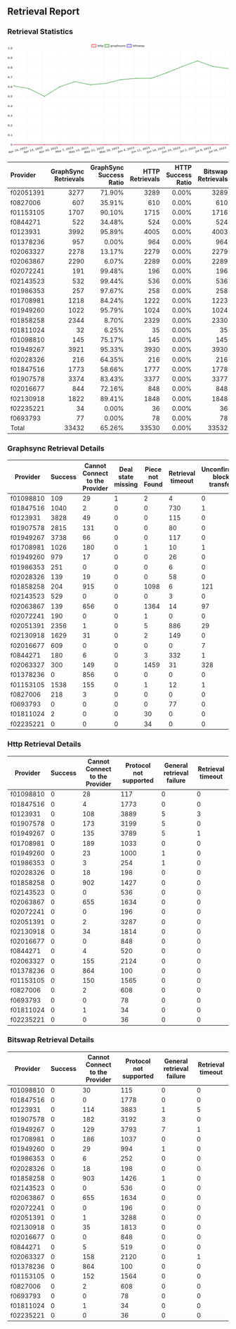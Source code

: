 ## Retrieval Report
### Retrieval Statistics
<img src="https://raw.githubusercontent.com/data-preservation-programs/filplus-checker-assets/main/filecoin-project/filecoin-plus-large-datasets/issues/1471/1689585110402.png"/>

| Provider  | GraphSync Retrievals | GraphSync Success Ratio | HTTP Retrievals | HTTP Success Ratio | Bitswap Retrievals | Bitswap Success Ratio |
| :-------- | -------------------: | ----------------------: | --------------: | -----------------: | -----------------: | --------------------: |
| f02051391 |                 3277 |                  71.90% |            3289 |              0.00% |               3289 |                 0.00% |
| f0827006  |                  607 |                  35.91% |             610 |              0.00% |                610 |                 0.00% |
| f01153105 |                 1707 |                  90.10% |            1715 |              0.00% |               1716 |                 0.00% |
| f0844271  |                  522 |                  34.48% |             524 |              0.00% |                524 |                 0.00% |
| f0123931  |                 3992 |                  95.89% |            4005 |              0.00% |               4003 |                 0.00% |
| f01378236 |                  957 |                   0.00% |             964 |              0.00% |                964 |                 0.00% |
| f02063327 |                 2278 |                  13.17% |            2279 |              0.00% |               2279 |                 0.00% |
| f02063867 |                 2290 |                   6.07% |            2289 |              0.00% |               2289 |                 0.00% |
| f02072241 |                  191 |                  99.48% |             196 |              0.00% |                196 |                 0.00% |
| f02143523 |                  532 |                  99.44% |             536 |              0.00% |                536 |                 0.00% |
| f01986353 |                  257 |                  97.67% |             258 |              0.00% |                258 |                 0.00% |
| f01708981 |                 1218 |                  84.24% |            1222 |              0.00% |               1223 |                 0.00% |
| f01949260 |                 1022 |                  95.79% |            1024 |              0.00% |               1024 |                 0.00% |
| f01858258 |                 2344 |                   8.70% |            2329 |              0.00% |               2330 |                 0.00% |
| f01811024 |                   32 |                   6.25% |              35 |              0.00% |                 35 |                 0.00% |
| f01098810 |                  145 |                  75.17% |             145 |              0.00% |                145 |                 0.00% |
| f01949267 |                 3921 |                  95.33% |            3930 |              0.00% |               3930 |                 0.00% |
| f02028326 |                  216 |                  64.35% |             216 |              0.00% |                216 |                 0.00% |
| f01847516 |                 1773 |                  58.66% |            1777 |              0.00% |               1778 |                 0.00% |
| f01907578 |                 3374 |                  83.43% |            3377 |              0.00% |               3377 |                 0.00% |
| f02016677 |                  844 |                  72.16% |             848 |              0.00% |                848 |                 0.00% |
| f02130918 |                 1822 |                  89.41% |            1848 |              0.00% |               1848 |                 0.00% |
| f02235221 |                   34 |                   0.00% |              36 |              0.00% |                 36 |                 0.00% |
| f0693793  |                   77 |                   0.00% |              78 |              0.00% |                 78 |                 0.00% |
| Total     |                33432 |                  65.26% |           33530 |              0.00% |              33532 |                 0.00% |

### Graphsync Retrieval Details
| Provider  | Success | Cannot Connect to the Provider | Deal state missing | Piece not Found | Retrieval timeout | Unconfirmed block transfer | General retrieval failure | Retrieval not free | Retrieval rejected | deal_rejected_price_too_low |
| --------- | ------- | ------------------------------ | ------------------ | --------------- | ----------------- | -------------------------- | ------------------------- | ------------------ | ------------------ | --------------------------- |
| f01098810 | 109     | 29                             | 1                  | 2               | 4                 | 0                          | 0                         | 0                  | 0                  | 0                           |
| f01847516 | 1040    | 2                              | 0                  | 0               | 730               | 1                          | 0                         | 0                  | 0                  | 0                           |
| f0123931  | 3828    | 49                             | 0                  | 0               | 115               | 0                          | 0                         | 0                  | 0                  | 0                           |
| f01907578 | 2815    | 131                            | 0                  | 0               | 80                | 0                          | 274                       | 74                 | 0                  | 0                           |
| f01949267 | 3738    | 66                             | 0                  | 0               | 117               | 0                          | 0                         | 0                  | 0                  | 0                           |
| f01708981 | 1026    | 180                            | 0                  | 1               | 10                | 1                          | 0                         | 0                  | 0                  | 0                           |
| f01949260 | 979     | 17                             | 0                  | 0               | 26                | 0                          | 0                         | 0                  | 0                  | 0                           |
| f01986353 | 251     | 0                              | 0                  | 0               | 6                 | 0                          | 0                         | 0                  | 0                  | 0                           |
| f02028326 | 139     | 19                             | 0                  | 0               | 58                | 0                          | 0                         | 0                  | 0                  | 0                           |
| f01858258 | 204     | 915                            | 0                  | 1098            | 6                 | 121                        | 0                         | 0                  | 0                  | 0                           |
| f02143523 | 529     | 0                              | 0                  | 0               | 3                 | 0                          | 0                         | 0                  | 0                  | 0                           |
| f02063867 | 139     | 656                            | 0                  | 1364            | 14                | 97                         | 20                        | 0                  | 0                  | 0                           |
| f02072241 | 190     | 0                              | 0                  | 1               | 0                 | 0                          | 0                         | 0                  | 0                  | 0                           |
| f02051391 | 2356    | 1                              | 0                  | 5               | 886               | 29                         | 0                         | 0                  | 0                  | 0                           |
| f02130918 | 1629    | 31                             | 0                  | 2               | 149               | 0                          | 0                         | 0                  | 11                 | 0                           |
| f02016677 | 609     | 0                              | 0                  | 0               | 0                 | 7                          | 228                       | 0                  | 0                  | 0                           |
| f0844271  | 180     | 6                              | 0                  | 3               | 332               | 1                          | 0                         | 0                  | 0                  | 0                           |
| f02063327 | 300     | 149                            | 0                  | 1459            | 31                | 328                        | 11                        | 0                  | 0                  | 0                           |
| f01378236 | 0       | 856                            | 0                  | 0               | 0                 | 0                          | 101                       | 0                  | 0                  | 0                           |
| f01153105 | 1538    | 155                            | 0                  | 1               | 12                | 1                          | 0                         | 0                  | 0                  | 0                           |
| f0827006  | 218     | 3                              | 0                  | 0               | 0                 | 0                          | 156                       | 227                | 0                  | 3                           |
| f0693793  | 0       | 0                              | 0                  | 0               | 77                | 0                          | 0                         | 0                  | 0                  | 0                           |
| f01811024 | 2       | 0                              | 0                  | 30              | 0                 | 0                          | 0                         | 0                  | 0                  | 0                           |
| f02235221 | 0       | 0                              | 0                  | 34              | 0                 | 0                          | 0                         | 0                  | 0                  | 0                           |

### Http Retrieval Details
| Provider  | Success | Cannot Connect to the Provider | Protocol not supported | General retrieval failure | Retrieval timeout |
| --------- | ------- | ------------------------------ | ---------------------- | ------------------------- | ----------------- |
| f01098810 | 0       | 28                             | 117                    | 0                         | 0                 |
| f01847516 | 0       | 4                              | 1773                   | 0                         | 0                 |
| f0123931  | 0       | 108                            | 3889                   | 5                         | 3                 |
| f01907578 | 0       | 173                            | 3199                   | 5                         | 0                 |
| f01949267 | 0       | 135                            | 3789                   | 5                         | 1                 |
| f01708981 | 0       | 189                            | 1033                   | 0                         | 0                 |
| f01949260 | 0       | 23                             | 1000                   | 1                         | 0                 |
| f01986353 | 0       | 3                              | 254                    | 1                         | 0                 |
| f02028326 | 0       | 18                             | 198                    | 0                         | 0                 |
| f01858258 | 0       | 902                            | 1427                   | 0                         | 0                 |
| f02143523 | 0       | 0                              | 536                    | 0                         | 0                 |
| f02063867 | 0       | 655                            | 1634                   | 0                         | 0                 |
| f02072241 | 0       | 0                              | 196                    | 0                         | 0                 |
| f02051391 | 0       | 2                              | 3287                   | 0                         | 0                 |
| f02130918 | 0       | 34                             | 1814                   | 0                         | 0                 |
| f02016677 | 0       | 0                              | 848                    | 0                         | 0                 |
| f0844271  | 0       | 4                              | 520                    | 0                         | 0                 |
| f02063327 | 0       | 155                            | 2124                   | 0                         | 0                 |
| f01378236 | 0       | 864                            | 100                    | 0                         | 0                 |
| f01153105 | 0       | 150                            | 1565                   | 0                         | 0                 |
| f0827006  | 0       | 2                              | 608                    | 0                         | 0                 |
| f0693793  | 0       | 0                              | 78                     | 0                         | 0                 |
| f01811024 | 0       | 1                              | 34                     | 0                         | 0                 |
| f02235221 | 0       | 0                              | 36                     | 0                         | 0                 |

### Bitswap Retrieval Details
| Provider  | Success | Cannot Connect to the Provider | Protocol not supported | General retrieval failure | Retrieval timeout |
| --------- | ------- | ------------------------------ | ---------------------- | ------------------------- | ----------------- |
| f01098810 | 0       | 30                             | 115                    | 0                         | 0                 |
| f01847516 | 0       | 0                              | 1778                   | 0                         | 0                 |
| f0123931  | 0       | 114                            | 3883                   | 1                         | 5                 |
| f01907578 | 0       | 182                            | 3192                   | 3                         | 0                 |
| f01949267 | 0       | 129                            | 3793                   | 7                         | 1                 |
| f01708981 | 0       | 186                            | 1037                   | 0                         | 0                 |
| f01949260 | 0       | 29                             | 994                    | 1                         | 0                 |
| f01986353 | 0       | 6                              | 252                    | 0                         | 0                 |
| f02028326 | 0       | 18                             | 198                    | 0                         | 0                 |
| f01858258 | 0       | 903                            | 1426                   | 1                         | 0                 |
| f02143523 | 0       | 0                              | 536                    | 0                         | 0                 |
| f02063867 | 0       | 655                            | 1634                   | 0                         | 0                 |
| f02072241 | 0       | 0                              | 196                    | 0                         | 0                 |
| f02051391 | 0       | 1                              | 3288                   | 0                         | 0                 |
| f02130918 | 0       | 35                             | 1813                   | 0                         | 0                 |
| f02016677 | 0       | 0                              | 848                    | 0                         | 0                 |
| f0844271  | 0       | 5                              | 519                    | 0                         | 0                 |
| f02063327 | 0       | 158                            | 2120                   | 0                         | 1                 |
| f01378236 | 0       | 864                            | 100                    | 0                         | 0                 |
| f01153105 | 0       | 152                            | 1564                   | 0                         | 0                 |
| f0827006  | 0       | 2                              | 608                    | 0                         | 0                 |
| f0693793  | 0       | 0                              | 78                     | 0                         | 0                 |
| f01811024 | 0       | 1                              | 34                     | 0                         | 0                 |
| f02235221 | 0       | 0                              | 36                     | 0                         | 0                 |
